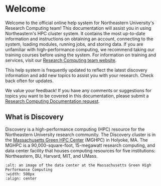 # Welcome

Welcome to the official online help system for Northeastern University's Research Computing team! This documentation will assist you in using Northeastern's HPC cluster system. It contains the most up-to-date information and instructions on obtaining an account, connecting to the system, loading modules, running jobs, and storing data. If you are unfamiliar with high-performance computing, we recommend taking our training courses before using the system. For information on training and services, visit our [Research Computing team website].

This help system is frequently updated to reflect the latest discovery information and add new topics to assist you with your research. Check back often for updates.

We value your feedback! If you have any comments or suggestions for topics you want to be covered in this documentation, please submit a [Research Computing Documentation request].


## What is Discovery

Discovery is a high-performance computing (HPC) resource for the Northeastern University research community. The Discovery cluster is in the [Massachusetts Green HPC Center] (MGHPC) in Holyoke, MA. The MGHPC is a 90,000-square-foot, 15-megawatt research computing, and data center facility that houses computing resources for five institutions: Northeastern, BU, Harvard, MIT, and UMass.

```{image} ../images/discovery.png
:alt: an image of the data center at the Massachusetts Green High Performance Computing
:width: 500px
:align: center
```
[Massachusetts Green HPC Center]: https://www.mghpcc.org/
[Research Computing Documentation request]: https://bit.ly/NURC-Documentation
[Research Computing team website]: <https://rc.northeastern.edu>